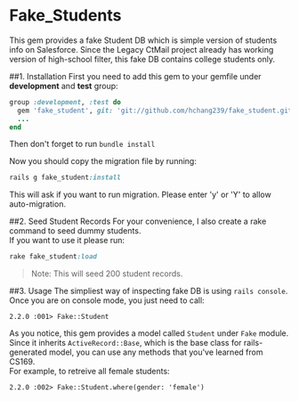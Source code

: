 # Fake_Students
This gem provides a fake Student DB which is simple version of students info on Salesforce. Since the Legacy CtMail project already has working version of high-school filter, this fake DB contains college students only.

##1. Installation
First you need to add this gem to your gemfile under **development** and **test** group:
```ruby
group :development, :test do
  gem 'fake_student', git: 'git://github.com/hchang239/fake_student.git'
  ...
end
```
Then don't forget to run `bundle install`

Now you should copy the migration file by running:
```ruby
rails g fake_student:install
```
This will ask if you want to run migration. Please enter 'y' or 'Y' to allow auto-migration.

##2. Seed Student Records
For your convenience, I also create a rake command to seed dummy students.<br>
If you want to use it please run:
```ruby
rake fake_student:load
```
> Note: This will seed 200 student records.

##3. Usage
The simpliest way of inspecting fake DB is using `rails console`. Once you are on console mode, you just need to call:
```shell
2.2.0 :001> Fake::Student
```
As you notice, this gem provides a model called `Student` under `Fake` module. Since it inherits `ActiveRecord::Base`, which is the base class for rails-generated model, you can use any methods that you've learned from CS169.<br>
For example, to retreive all female students:
```shell
2.2.0 :002> Fake::Student.where(gender: 'female')
```